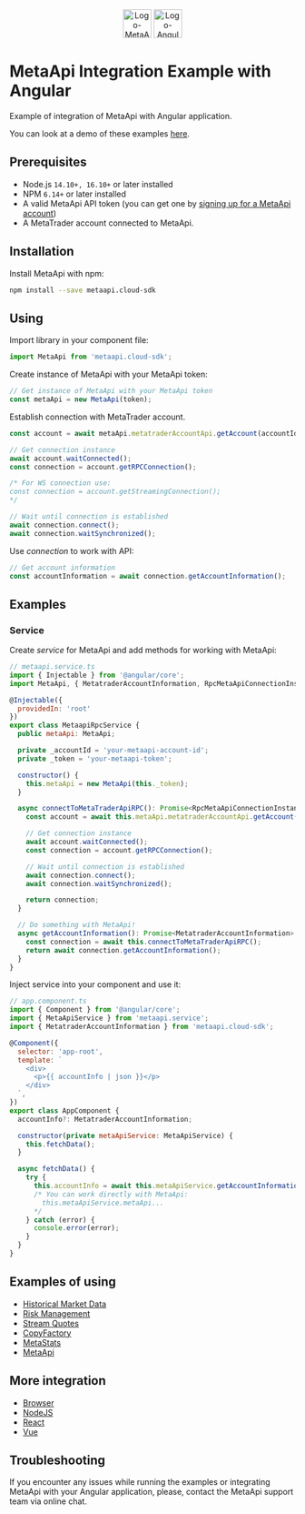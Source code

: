 <div align="center">
  <img src="https://metaapi.cloud/favicon.ico" alt="Logo-MetaApi" width="50" height="50"/> 
  <img src="https://angular.io/assets/images/favicons/favicon.ico" alt="Logo-Angular" width="50" height="50"/>
</div>

# MetaApi Integration Example with Angular

Example of integration of MetaApi with Angular application.

You can look at a demo of these examples [here](https://drive.google.com/file/d/1u0BVfIEKXkyerw4V074xYcxKY_nrBwg_/view?usp=sharing).

## Prerequisites

- Node.js `14.10+, 16.10+` or later installed
- NPM `6.14+` or later installed
- A valid MetaApi API token (you can get one by [signing up for a MetaApi account](https://app.metaapi.cloud/token))
- A MetaTrader account connected to MetaApi.

## Installation

Install MetaApi with npm:

```bash
npm install --save metaapi.cloud-sdk
```

## Using

Import library in your component file:

``` javascript
import MetaApi from 'metaapi.cloud-sdk';
```

Create instance of MetaApi with your MetaApi token:

``` javascript
// Get instance of MetaApi with your MetaApi token
const metaApi = new MetaApi(token);
```

Establish connection with MetaTrader account.

``` javascript
const account = await metaApi.metatraderAccountApi.getAccount(accountId);

// Get connection instance
await account.waitConnected();
const connection = account.getRPCConnection();

/* For WS connection use:
const connection = account.getStreamingConnection();
*/ 

// Wait until connection is established
await connection.connect();
await connection.waitSynchronized();
```

Use _connection_ to work with API:

``` javascript
// Get account information
const accountInformation = await connection.getAccountInformation();
```

## Examples

### Service

Create _service_ for MetaApi and add methods for working with MetaApi:

``` javascript
// metaapi.service.ts
import { Injectable } from '@angular/core';
import MetaApi, { MetatraderAccountInformation, RpcMetaApiConnectionInstance } from 'metaapi.cloud-sdk';

@Injectable({
  providedIn: 'root'
})
export class MetaapiRpcService {
  public metaApi: MetaApi;

  private _accountId = 'your-metaapi-account-id';
  private _token = 'your-metaapi-token';

  constructor() {
    this.metaApi = new MetaApi(this._token);
  }

  async connectToMetaTraderApiRPC(): Promise<RpcMetaApiConnectionInstance> {
    const account = await this.metaApi.metatraderAccountApi.getAccount(this._accountId);

    // Get connection instance
    await account.waitConnected();
    const connection = account.getRPCConnection();

    // Wait until connection is established
    await connection.connect();
    await connection.waitSynchronized();

    return connection;
  }

  // Do something with MetaApi!
  async getAccountInformation(): Promise<MetatraderAccountInformation> {
    const connection = await this.connectToMetaTraderApiRPC();
    return await connection.getAccountInformation();
  }
}
```

Inject service into your component and use it:

``` javascript
// app.component.ts
import { Component } from '@angular/core';
import { MetaApiService } from 'metaapi.service';
import { MetatraderAccountInformation } from 'metaapi.cloud-sdk';

@Component({
  selector: 'app-root',
  template: `
    <div>
      <p>{{ accountInfo | json }}</p>
    </div>
  `,
})
export class AppComponent {
  accountInfo?: MetatraderAccountInformation;

  constructor(private metaApiService: MetaApiService) {
    this.fetchData();
  }

  async fetchData() {
    try {
      this.accountInfo = await this.metaApiService.getAccountInformation();
      /* You can work directly with MetaApi:
        this.metaApiService.metaApi...
      */
    } catch (error) {
      console.error(error);
    }
  }
}
```

## Examples of using

- [Historical Market Data](./angular-app/src/app/historical)
- [Risk Management](./angular-app/src/app/risk-management)
- [Stream Quotes](./angular-app/src/app/stream-quotes)
- [CopyFactory](./angular-app/src/app/copy-factory)
- [MetaStats](./angular-app/src/app/meta-stats)
- [MetaApi](./angular-app/src/app/meta-api)

## More integration

- [Browser](./../browser)
- [NodeJS](./../node)
- [React](./../react)
- [Vue](./../vue)

## Troubleshooting

If you encounter any issues while running the examples or integrating MetaApi with your Angular application, please, contact the MetaApi support team via online chat.
